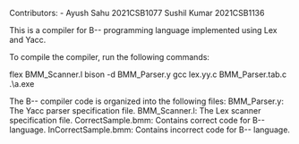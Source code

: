 Contributors: -
Ayush Sahu 2021CSB1077
Sushil Kumar 2021CSB1136

This is a compiler for B-- programming language implemented using Lex and Yacc. 

To compile the compiler, run the following commands:

flex BMM_Scanner.l
bison -d BMM_Parser.y
gcc lex.yy.c BMM_Parser.tab.c
.\a.exe

The B-- compiler code is organized into the following files:
BMM_Parser.y: The Yacc parser specification file.
BMM_Scanner.l: The Lex scanner specification file.
CorrectSample.bmm: Contains correct code for B-- language.
InCorrectSample.bmm: Contains incorrect code for B-- language.

